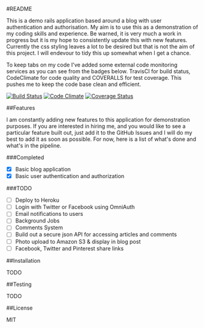 #README

This is a demo rails application based around a blog with user authentication and authorisation. My aim is to use this as a demonstration of my coding skills and experience. Be warned, it is very much a work in progress but it is my hope to consistently update this with new features. Currently the css styling leaves a lot to be desired but that is not the aim of this project. I will endevour to tidy this up somewhat when I get a chance.

To keep tabs on my code I've added some external code monitoring services as you can see from the badges below. TravisCI for build status, CodeClimate for code quality and COVERALLS for test coverage. This pushes me to keep the code base clean and efficient.

[![Build Status](https://travis-ci.org/quilligana/demo_blog.svg?branch=master)](https://travis-ci.org/quilligana/demo_blog)
[![Code Climate](https://codeclimate.com/github/quilligana/demo_blog.png)](https://codeclimate.com/github/quilligana/demo_blog)
[![Coverage Status](https://img.shields.io/coveralls/quilligana/demo_blog.svg)](https://coveralls.io/r/quilligana/demo_blog)

##Features

I am constantly adding new features to this application for demonstration purposes. If you are interested in hiring me, and you would like to see a particular feature built out, just add it to the GitHub Issues and I will do my best to add it as soon as possible. For now, here is a list of what's done and what's in the pipeline.

###Completed

- [x] Basic blog application
- [x] Basic user authentication and authorization

###TODO

- [ ] Deploy to Heroku
- [ ] Login with Twitter or Facebook using OmniAuth
- [ ] Email notifications to users
- [ ] Background Jobs
- [ ] Comments System
- [ ] Build out a secure json API for accessing articles and comments
- [ ] Photo upload to Amazon S3 & display in blog post
- [ ] Facebook, Twitter and Pinterest share links

##Installation

TODO

##Testing

TODO

##License

MIT
